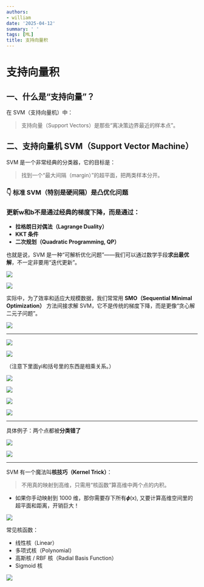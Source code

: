 ```yaml
---
authors:
- william
date: '2025-04-12'
summary: ' '
tags: [ML]
title: 支持向量积
---
```


# 支持向量积

## **一、什么是“支持向量”？**

在 SVM（支持向量机）中：

> 支持向量（Support Vectors）是那些“离决策边界最近的样本点”。
> 

## **二、支持向量机 SVM（Support Vector Machine）**

SVM 是一个非常经典的分类器，它的目标是：

> 找到一个“最大间隔（margin）”的超平面，把两类样本分开。
> 

### **👇 标准 SVM（特别是硬间隔）是凸优化问题**

### **更新w和b不是通过经典的梯度下降，而是通过：**

- **拉格朗日对偶法（Lagrange Duality）**
- **KKT 条件**
- **二次规划（Quadratic Programming, QP）**

也就是说，SVM 是一种“可解析优化问题”——我们可以通过数学手段**求出最优解**，不一定非要用“迭代更新”。

![](output1.png)

![](output2.png)

实际中，为了效率和适应大规模数据，我们常常用 **SMO（Sequential Minimal Optimization）** 方法间接求解 SVM，它不是传统的梯度下降，而是更像“贪心解二元子问题”。

![](output3.png)

---

![](output4.png)

![](output5.png)

（注意下里面yi和括号里的东西是相乘关系。）

![](output6.png)

![](output7.png)

![](output8.png)

![](output9.png)

---

具体例子：两个点都被**分类错了**

![](output10.png)

![](output11.png)

---

SVM 有一个魔法叫**核技巧（Kernel Trick）**：

> 不用真的映射到高维，只需用“核函数”算高维中两个点的内积。
> 
- 如果你手动映射到 1000 维，那你需要存下所有𝝓(x), 又要计算高维空间里的超平面和距离，开销巨大！

![](output12.png)

常见核函数：

- 线性核（Linear）
- 多项式核（Polynomial）
- 高斯核 / RBF 核（Radial Basis Function）
- Sigmoid 核

![](output13.png)